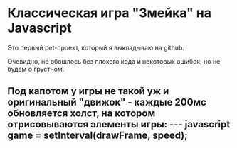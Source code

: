 # Классическая игра "Змейка" на Javascript
Это первый pet-проект, который я выкладываю на github.

Очевидно, не обошлось без плохого кода и некоторых ошибок, но не будем о грустном.

Под капотом у игры не такой уж и оригинальный "движок" - каждые 200мс обновляется холст, на котором отрисовываются элементы игры:
--- javascript
  game = setInterval(drawFrame, speed);
---
